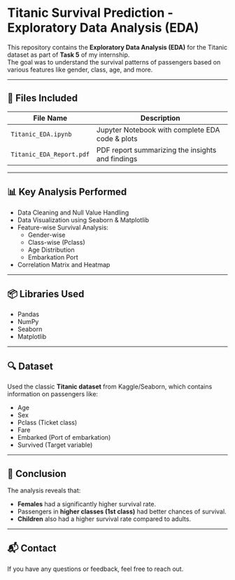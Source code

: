 # Titanic Survival Prediction - Exploratory Data Analysis (EDA)

This repository contains the **Exploratory Data Analysis (EDA)** for the Titanic dataset as part of **Task 5** of my internship.  
The goal was to understand the survival patterns of passengers based on various features like gender, class, age, and more.

---

## 📁 Files Included

| File Name                | Description                                       |
|-------------------------|---------------------------------------------------|
| `Titanic_EDA.ipynb`     | Jupyter Notebook with complete EDA code & plots   |
| `Titanic_EDA_Report.pdf`| PDF report summarizing the insights and findings  |

---

## 📊 Key Analysis Performed

- Data Cleaning and Null Value Handling
- Data Visualization using Seaborn & Matplotlib
- Feature-wise Survival Analysis:
  - Gender-wise
  - Class-wise (Pclass)
  - Age Distribution
  - Embarkation Port
- Correlation Matrix and Heatmap

---

## 📦 Libraries Used

- Pandas
- NumPy
- Seaborn
- Matplotlib

---

## 🔍 Dataset

Used the classic **Titanic dataset** from Kaggle/Seaborn, which contains information on passengers like:
- Age
- Sex
- Pclass (Ticket class)
- Fare
- Embarked (Port of embarkation)
- Survived (Target variable)

---

## 📌 Conclusion

The analysis reveals that:
- **Females** had a significantly higher survival rate.
- Passengers in **higher classes (1st class)** had better chances of survival.
- **Children** also had a higher survival rate compared to adults.

---

## 📬 Contact

If you have any questions or feedback, feel free to reach out.

